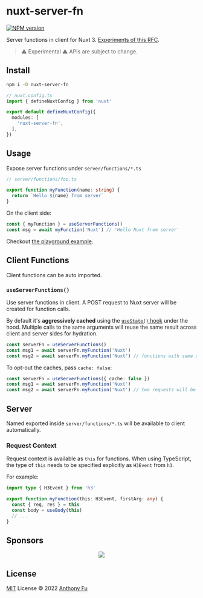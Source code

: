 # nuxt-server-fn

[![NPM version](https://img.shields.io/npm/v/nuxt-server-fn?color=a1b858&label=)](https://www.npmjs.com/package/nuxt-server-fn)

Server functions in client for Nuxt 3. [Experiments of this RFC](https://github.com/unjs/nitro/discussions/235).

> ⚠️ Experimental ⚠️ APIs are subject to change.

## Install

```bash
npm i -D nuxt-server-fn
```

```ts
// nuxt.config.ts
import { defineNuxtConfig } from 'nuxt'

export default defineNuxtConfig({
  modules: [
    'nuxt-server-fn',
  ],
})
```

## Usage

Expose server functions under `server/functions/*.ts`

```ts
// server/functions/foo.ts

export function myFunction(name: string) {
  return `Hello ${name} from server`
}
```

On the client side:

```ts
const { myFunction } = useServerFunctions()
const msg = await myFunction('Nuxt') // 'Hello Nuxt from server'
```

Checkout [the playground example](https://github.com/antfu/nuxt-server-fn/blob/main/playground).

## Client Functions

Client functions can be auto imported.

### `useServerFunctions()`

Use server functions in client. A POST request to Nuxt server will be created for function calls.

By default it's **aggressively cached** using the [`useState()` hook](https://v3.nuxtjs.org/api/composables/use-state) under the hood. Multiple calls to the same arguments will reuse the same result across client and server sides for hydration.

```ts
const serverFn = useServerFunctions()
const msg1 = await serverFn.myFunction('Nuxt')
const msg2 = await serverFn.myFunction('Nuxt') // functions with same arguments will be cached, only one request
```

To opt-out the caches, pass `cache: false`:

```ts
const serverFn = useServerFunctions({ cache: false })
const msg1 = await serverFn.myFunction('Nuxt')
const msg2 = await serverFn.myFunction('Nuxt') // two requests will be fired
```

## Server

Named exported inside `server/functions/*.ts` will be available to client automatically.

### Request Context

Request context is available as `this` for functions. When using TypeScript, the type of `this` needs to be specified explicitly as `H3Event` from `h3`.

For example:

```ts
import type { H3Event } from 'h3'

export function myFunction(this: H3Event, firstArg: any) {
  const { req, res } = this
  const body = useBody(this)
  // ...
}
```

## Sponsors

<p align="center">
  <a href="https://cdn.jsdelivr.net/gh/antfu/static/sponsors.svg">
    <img src='https://cdn.jsdelivr.net/gh/antfu/static/sponsors.svg'/>
  </a>
</p>

## License

[MIT](./LICENSE) License © 2022 [Anthony Fu](https://github.com/antfu)
